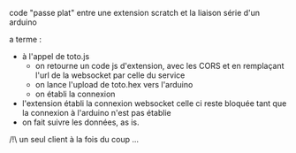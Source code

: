 code "passe plat" entre une extension scratch et la liaison série d'un arduino

a terme :
- à l'appel de toto.js
	- on retourne un code js d'extension, avec les CORS et en remplaçant
	  l'url de la websocket par celle du service
	- on lance l'upload de toto.hex vers l'arduino
	- on établi la connexion
- l'extension établi la connexion websocket
  celle ci reste bloquée tant que la connexion à l'arduino n'est pas établie
- on fait suivre les données, as is.

/!\ un seul client à la fois du coup ...
